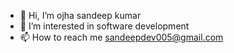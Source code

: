 - 👋 Hi, I’m ojha sandeep kumar
- 👀 I’m interested in software development
- 📫 How to reach me sandeepdev005@gmail.com

<!---
sandeepdev005/sandeepdev005 is a ✨ special ✨ repository because its `README.md` (this file) appears on your GitHub profile.
You can click the Preview link to take a look at your changes.
--->
